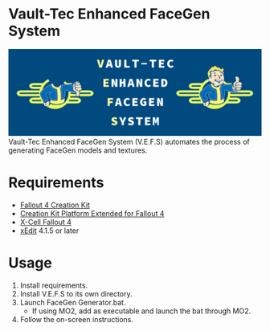 # Vault-Tec Enhanced FaceGen System
![Vefs](/Images/vefs.png)
Vault-Tec Enhanced FaceGen System (V.E.F.S) automates the process of generating FaceGen models and textures.

# Requirements
* [Fallout 4 Creation Kit](https://store.steampowered.com/app/1946160/Fallout_4_Creation_Kit/)
* [Creation Kit Platform Extended for Fallout 4](https://www.nexusmods.com/fallout4/mods/51165)
* [X-Cell Fallout 4](https://www.nexusmods.com/fallout4/mods/84214)
* [xEdit](https://github.com/TES5Edit/TES5Edit/releases) 4.1.5 or later

# Usage
1. Install requirements.
2. Install V.E.F.S to its own directory.
3. Launch FaceGen Generator.bat.
   - If using MO2, add as executable and launch the bat through MO2.
4. Follow the on-screen instructions.

